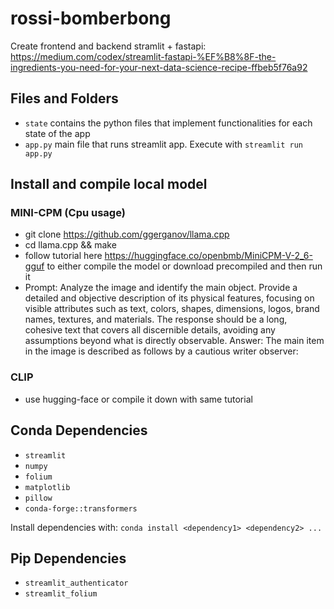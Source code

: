 # rossi-bomberbong

Create frontend and backend stramlit + fastapi: https://medium.com/codex/streamlit-fastapi-%EF%B8%8F-the-ingredients-you-need-for-your-next-data-science-recipe-ffbeb5f76a92

<!-- List files folders and what they are for -->
## Files and Folders
- `state` contains the python files that implement functionalities for each state of the app
- `app.py` main file that runs streamlit app. Execute with `streamlit run app.py`

## Install and compile local model
### MINI-CPM (Cpu usage)
- git clone https://github.com/ggerganov/llama.cpp
- cd llama.cpp && make
- follow tutorial here https://huggingface.co/openbmb/MiniCPM-V-2_6-gguf to either compile the model or download precompiled and then run it
- Prompt: Analyze the image and identify the main object. Provide a detailed and objective description of its physical features, focusing on visible attributes such as text, colors, shapes, dimensions, logos, brand names, textures, and materials. The response should be a long, cohesive text that covers all discernible details, avoiding any assumptions beyond what is directly observable.
Answer: The main item in the image is described as follows by a cautious writer observer: 
### CLIP
- use hugging-face or compile it down with same tutorial


<!-- list dependencies -->
## Conda Dependencies
- `streamlit`
- `numpy `
- `folium`
- `matplotlib`
- `pillow`
- `conda-forge::transformers`

Install dependencies with:
`conda install <dependency1> <dependency2> ...`

## Pip Dependencies
- `streamlit_authenticator`	
- `streamlit_folium`
